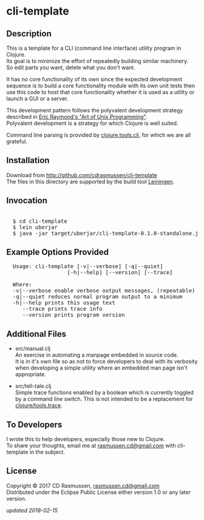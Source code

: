 # cli-template

## Description 

This is a template for a CLI (command line interface) utility program in Clojure.  
Its goal is to minimize the effort of repeatedly building similar machinery.  
So edit parts you want, delete what you don't want.
  
It has no core functionality of its own since the expected development
sequence is to build a core functionality module with its own unit
tests then use this code to host that core functionality whether it is
used as a utility or launch a GUI or a server.

This development pattern follows the polyvalent development strategy
described in [Eric Raymond's "Art of Unix Programming"](http://www.catb.org/esr/writings/taoup/).  
Polyvalent development is a strategy for which Clojure is well suited.

Command line parsing is provided by
[clojure.tools.cli](https://github.com/clojure/tools.cli), for which
we are all grateful.

## Installation

Download from http://github.com/cdrasmussen/cli-template  
The files in this directory are supported by the build tool
[Leiningen](https://leiningen.org/).

## Invocation
<PRE> 
  $ cd cli-template  
  $ lein uberjar  
  $ java -jar target/uberjar/cli-template-0.1.0-standalone.jar [args]
</PRE>

## Example Options Provided
<PRE>
  Usage: cli-template [-v|--verbose] [-q|--quiet]
                   [-h|--help] [--version] [--trace]
  
  Where:
  -v|--verbose enable verbose output messages, (repeatable)  
  -q|--quiet reduces normal program output to a minimum  
  -h|--help prints this usage text  
     --trace prints trace info  
     --version prints program version
</PRE>

## Additional Files

  * src/manual.clj  
    An exercise in automating a manpage embedded in source code.  
    It is in it's own file so as not to force developers to
    deal with its verbosity when developing a simple utility where
    an embedded man page isn't appropriate.

  * src/tell-tale.clj  
    Simple trace functions enabled by a boolean which is currently
    toggled by a command line switch. This is not intended to be a replacement
    for [clojure/tools.trace](https://github.com/clojure/tools.trace).

## To Developers

  I wrote this to help developers, especially those new to Clojure.  
  To share your thoughts, email me at
  rasmussen.cd@gmail.com with cli-template in the subject.

## License

Copyright © 2017 CD Rasmussen, rasmussen.cd@gmail.com  
Distributed under the Eclipse Public License either version 1.0 or any
later version.

_updated 2018-02-15_
